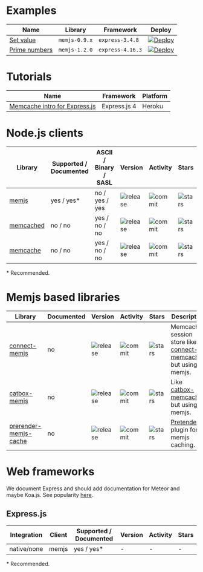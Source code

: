 # Examples

| Name | Library | Framework | Deploy |
| ---  | ---     | ---       | ---    |
| [Set value](https://github.com/memcachier/examples-node) | `memjs-0.9.x` | `express-3.4.8` | [![Deploy](https://www.herokucdn.com/deploy/button.png)](https://heroku.com/deploy?template=https://github.com/memcachier/examples-node) |
| [Prime numbers](https://github.com/memcachier/examples-expressjs) | `memjs-1.2.0` | `express-4.16.3` | [![Deploy](https://www.herokucdn.com/deploy/button.png)](https://heroku.com/deploy?template=https://github.com/memcachier/examples-expressjs) |

# Tutorials

| Name | Framework | Platform |
| ---  | ---       | ---      |
| [Memcache intro for Express.js](https://devcenter.heroku.com/articles/expressjs-memcache) | Express.js 4 | Heroku |

# Node.js clients

| Library | Supported / Documented | ASCII / Binary / SASL | Version | Activity | Stars |
| ---     | ---                    | ---           | ---     | ---      | ---   |
| [memjs](https://github.com/alevy/memjs) | yes / yes\* | no / yes / yes |  ![release](https://img.shields.io/npm/v/memjs.svg?maxAge=3600) | ![commit](https://img.shields.io/github/last-commit/alevy/memjs/master.svg?maxAge=3600) | ![stars](https://img.shields.io/github/stars/alevy/memjs.svg?style=social&maxAge=3600) |
| [memcached](https://github.com/3rd-Eden/memcached) | no / no | yes / no / no |  ![release](https://img.shields.io/npm/v/memcached.svg?maxAge=3600) | ![commit](https://img.shields.io/github/last-commit/3rd-Eden/memcached/master.svg?maxAge=3600) | ![stars](https://img.shields.io/github/stars/3rd-Eden/memcached.svg?style=social&maxAge=3600) |
| [memcache](https://github.com/elbart/node-memcache) | no / no | yes / no / no |  ![release](https://img.shields.io/npm/v/memcache.svg?maxAge=3600) | ![commit](https://img.shields.io/github/last-commit/elbart/node-memcache/master.svg?maxAge=3600) | ![stars](https://img.shields.io/github/stars/elbart/node-memcache.svg?style=social&maxAge=3600) |

\* Recommended.  

# Memjs based libraries

| Library | Documented | Version | Activity | Stars | Description |
| ---     | ---        | ---     | ---      | ---   | ---         |
| [connect-memjs](https://github.com/liamdon/connect-memjs) | no |  ![release](https://img.shields.io/npm/v/connect-memjs.svg?maxAge=3600) | ![commit](https://img.shields.io/github/last-commit/liamdon/connect-memjs/master.svg?maxAge=3600) | ![stars](https://img.shields.io/github/stars/liamdon/connect-memjs.svg?style=social&maxAge=3600) | Memcached session store like [connect-memcached](https://github.com/balor/connect-memcached) but using memjs.
| [catbox-memjs](https://github.com/darkoverlordofdata/catbox-memjs) | no |  ![release](https://img.shields.io/npm/v/catbox-memjs.svg?maxAge=3600) | ![commit](https://img.shields.io/github/last-commit/darkoverlordofdata/catbox-memjs/master.svg?maxAge=3600) | ![stars](https://img.shields.io/github/stars/darkoverlordofdata/catbox-memjs.svg?style=social&maxAge=3600) | Like [catbox-memcached](https://github.com/hapijs/catbox-memcached) but using memjs.
| [prerender-memjs-cache](https://github.com/lammertw/prerender-memjs-cache) | no |  ![release](https://img.shields.io/npm/v/prerender-memjs-cache.svg?maxAge=3600) | ![commit](https://img.shields.io/github/last-commit/lammertw/prerender-memjs-cache/master.svg?maxAge=3600) | ![stars](https://img.shields.io/github/stars/lammertw/prerender-memjs-cache.svg?style=social&maxAge=3600) | [Pretender](https://github.com/prerender/prerender) plugin for memjs caching.

# Web frameworks

We document Express and should add documentation for Meteor and maybe Koa.js. See popularity
[here](http://www.timqian.com/star-history/#expressjs/express&meteor/meteor&koajs/koa&balderdashy/sails&keystonejs/keystone&linnovate/mean&strongloop/loopback&fastify/fastify&nestjs/nest).


## Express.js

| Integration | Client | Supported / Documented | Version | Activity | Stars |
| ---                | ---    | ---                    | ---     | ---      | ---   |
| native/none | memjs | yes / yes* | - | - | - |

\* Recommended.

